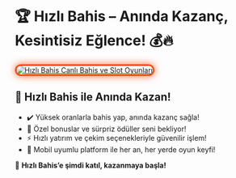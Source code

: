 <h1>🏆 Hızlı Bahis – Anında Kazanç, Kesintisiz Eğlence! 💰🔥</h1>

<a href="https://cutt.ly/HizliLink" title="Hızlı Bahis Bahis ve Casino">
  <img src="https://i.ibb.co/BtMhhf6/g-venligiris.jpg" alt="Hızlı Bahis Canlı Bahis ve Slot Oyunları" style="max-width: 100%; border: 3px solid #ff4500; border-radius: 15px; box-shadow: 0px 0px 15px rgba(255, 69, 0, 0.8);">
</a>

<h2>🚀 Hızlı Bahis ile Anında Kazan!</h2>
<ul>
  <li>✔️ Yüksek oranlarla bahis yap, anında kazanç sağla!</li>
  <li>🎁 Özel bonuslar ve sürpriz ödüller seni bekliyor!</li>
  <li>⚡️ Hızlı yatırım ve çekim seçenekleriyle güvenilir işlem!</li>
  <li>📱 Mobil uyumlu platform ile her an, her yerde oyun keyfi!</li>
</ul>

<p>💎 <strong>Hızlı Bahis’e şimdi katıl, kazanmaya başla!</strong></p>

<meta name="description" content="Hızlı Bahis ile en yüksek oranlar, özel promosyonlar ve güvenli ödeme seçenekleriyle hemen kazanmaya başla!">
